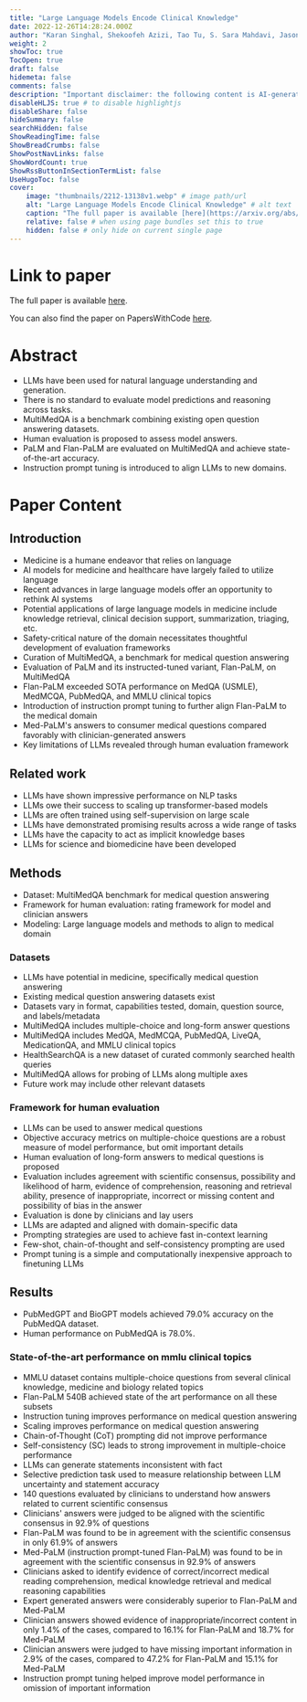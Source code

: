 ```yaml
---
title: "Large Language Models Encode Clinical Knowledge"
date: 2022-12-26T14:28:24.000Z
author: "Karan Singhal, Shekoofeh Azizi, Tao Tu, S. Sara Mahdavi, Jason Wei and 25 others"
weight: 2
showToc: true
TocOpen: true
draft: false
hidemeta: false
comments: false
description: "Important disclaimer: the following content is AI-generated, please make sure to fact check the presented information by reading the full paper."
disableHLJS: true # to disable highlightjs
disableShare: false
hideSummary: false
searchHidden: false
ShowReadingTime: false
ShowBreadCrumbs: false
ShowPostNavLinks: false
ShowWordCount: true
ShowRssButtonInSectionTermList: false
UseHugoToc: false
cover:
    image: "thumbnails/2212-13138v1.webp" # image path/url
    alt: "Large Language Models Encode Clinical Knowledge" # alt text
    caption: "The full paper is available [here](https://arxiv.org/abs/2212.13138)." # display caption under cover
    relative: false # when using page bundles set this to true
    hidden: false # only hide on current single page
---
```


# Link to paper
The full paper is available [here](https://arxiv.org/abs/2212.13138).

You can also find the paper on PapersWithCode [here](https://paperswithcode.com/paper/large-language-models-encode-clinical).

# Abstract
- LLMs have been used for natural language understanding and generation.
- There is no standard to evaluate model predictions and reasoning across tasks.
- MultiMedQA is a benchmark combining existing open question answering datasets.
- Human evaluation is proposed to assess model answers.
- PaLM and Flan-PaLM are evaluated on MultiMedQA and achieve state-of-the-art accuracy.
- Instruction prompt tuning is introduced to align LLMs to new domains.

# Paper Content

## Introduction
- Medicine is a humane endeavor that relies on language
- AI models for medicine and healthcare have largely failed to utilize language
- Recent advances in large language models offer an opportunity to rethink AI systems
- Potential applications of large language models in medicine include knowledge retrieval, clinical decision support, summarization, triaging, etc.
- Safety-critical nature of the domain necessitates thoughtful development of evaluation frameworks
- Curation of MultiMedQA, a benchmark for medical question answering
- Evaluation of PaLM and its instructed-tuned variant, Flan-PaLM, on MultiMedQA
- Flan-PaLM exceeded SOTA performance on MedQA (USMLE), MedMCQA, PubMedQA, and MMLU clinical topics
- Introduction of instruction prompt tuning to further align Flan-PaLM to the medical domain
- Med-PaLM's answers to consumer medical questions compared favorably with clinician-generated answers
- Key limitations of LLMs revealed through human evaluation framework

## Related work
- LLMs have shown impressive performance on NLP tasks
- LLMs owe their success to scaling up transformer-based models
- LLMs are often trained using self-supervision on large scale
- LLMs have demonstrated promising results across a wide range of tasks
- LLMs have the capacity to act as implicit knowledge bases
- LLMs for science and biomedicine have been developed

## Methods
- Dataset: MultiMedQA benchmark for medical question answering
- Framework for human evaluation: rating framework for model and clinician answers
- Modeling: Large language models and methods to align to medical domain

### Datasets
- LLMs have potential in medicine, specifically medical question answering
- Existing medical question answering datasets exist
- Datasets vary in format, capabilities tested, domain, question source, and labels/metadata
- MultiMedQA includes multiple-choice and long-form answer questions
- MultiMedQA includes MedQA, MedMCQA, PubMedQA, LiveQA, MedicationQA, and MMLU clinical topics
- HealthSearchQA is a new dataset of curated commonly searched health queries
- MultiMedQA allows for probing of LLMs along multiple axes
- Future work may include other relevant datasets

### Framework for human evaluation
- LLMs can be used to answer medical questions
- Objective accuracy metrics on multiple-choice questions are a robust measure of model performance, but omit important details
- Human evaluation of long-form answers to medical questions is proposed
- Evaluation includes agreement with scientific consensus, possibility and likelihood of harm, evidence of comprehension, reasoning and retrieval ability, presence of inappropriate, incorrect or missing content and possibility of bias in the answer
- Evaluation is done by clinicians and lay users
- LLMs are adapted and aligned with domain-specific data
- Prompting strategies are used to achieve fast in-context learning
- Few-shot, chain-of-thought and self-consistency prompting are used
- Prompt tuning is a simple and computationally inexpensive approach to finetuning LLMs

## Results
- PubMedGPT and BioGPT models achieved 79.0% accuracy on the PubMedQA dataset.
- Human performance on PubMedQA is 78.0%.

### State-of-the-art performance on mmlu clinical topics
- MMLU dataset contains multiple-choice questions from several clinical knowledge, medicine and biology related topics
- Flan-PaLM 540B achieved state of the art performance on all these subsets
- Instruction tuning improves performance on medical question answering
- Scaling improves performance on medical question answering
- Chain-of-Thought (CoT) prompting did not improve performance
- Self-consistency (SC) leads to strong improvement in multiple-choice performance
- LLMs can generate statements inconsistent with fact
- Selective prediction task used to measure relationship between LLM uncertainty and statement accuracy
- 140 questions evaluated by clinicians to understand how answers related to current scientific consensus
- Clinicians' answers were judged to be aligned with the scientific consensus in 92.9% of questions
- Flan-PaLM was found to be in agreement with the scientific consensus in only 61.9% of answers
- Med-PaLM (instruction prompt-tuned Flan-PaLM) was found to be in agreement with the scientific consensus in 92.9% of answers
- Clinicians asked to identify evidence of correct/incorrect medical reading comprehension, medical knowledge retrieval and medical reasoning capabilities
- Expert generated answers were considerably superior to Flan-PaLM and Med-PaLM
- Clinician answers showed evidence of inappropriate/incorrect content in only 1.4% of the cases, compared to 16.1% for Flan-PaLM and 18.7% for Med-PaLM
- Clinician answers were judged to have missing important information in 2.9% of the cases, compared to 47.2% for Flan-PaLM and 15.1% for Med-PaLM
- Instruction prompt tuning helped improve model performance in omission of important information

